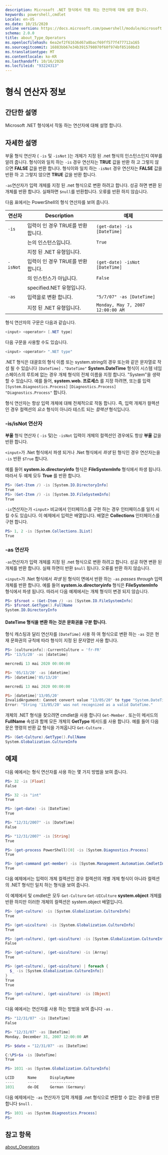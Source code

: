 ```yaml
---
description: Microsoft .NET 형식에서 작동 하는 연산자에 대해 설명 합니다.
keywords: powershell,cmdlet
Locale: en-US
ms.date: 10/15/2020
online version: https://docs.microsoft.com/powershell/module/microsoft.powershell.core/about/about_type_operators?view=powershell-5.1&WT.mc_id=ps-gethelp
schema: 2.0.0
title: about_Type_Operators
ms.openlocfilehash: 6ea2ef2f61636d67a8bacf69ff577f477712a165
ms.sourcegitcommit: 16883bb67e34b3915798070f60f974bf85160bd3
ms.translationtype: MT
ms.contentlocale: ko-KR
ms.lasthandoff: 10/16/2020
ms.locfileid: "93224313"
---
```

# <a name="about-type-operators"></a>형식 연산자 정보

## <a name="short-description"></a>간단한 설명
Microsoft .NET 형식에서 작동 하는 연산자에 대해 설명 합니다.

## <a name="long-description"></a>자세한 설명

부울 형식 연산자 ( `-is` 및 `-isNot` )는 개체가 지정 된 .net 형식의 인스턴스인지 여부를 알려 줍니다. 형식이와 일치 하는 `-is` 경우 연산자는 **TRUE** 값을 반환 하 고 그렇지 않으면 **FALSE** 값을 반환 합니다. 형식이와 일치 하는 `-isNot` 경우 연산자는 **FALSE** 값을 반환 하 고 그렇지 않으면 **TRUE** 값을 반환 합니다.

`-as`연산자가 입력 개체를 지정 된 .net 형식으로 변환 하려고 합니다. 성공 하면 변환 된 개체를 반환 합니다. 실패하면 `$null`를 반환합니다. 오류를 반환 하지 않습니다.

다음 표에서는 PowerShell의 형식 연산자를 보여 줍니다.

|연산자|Description                |예제                          |
|--------|---------------------------|---------------------------------|
|`-is`   |입력이 인 경우 TRUE를 반환 합니다.|`(get-date) -is [DateTime]`      |
|        |는의 인스턴스입니다.      |`True`                           |
|        |지정 된 .NET 유형입니다.       |                                 |
|`-isNot`|입력이 인 경우 TRUE를 반환 합니다.|`(get-date) -isNot [DateTime]`   |
|        |의 인스턴스가 아닙니다.     |`False`                          |
|        |specified.NET 유형입니다.        |                                 |
|`-as`   |입력을로 변환 합니다.  |`"5/7/07" -as [DateTime]`        |
|        |지정 된 .NET 유형입니다.       |`Monday, May 7, 2007 12:00:00 AM`|

형식 연산자의 구문은 다음과 같습니다.

```powershell
<input> <operator> [.NET type]
```

다음 구문을 사용할 수도 있습니다.

```powershell
<input> <operator> ".NET type"
```

.NET 형식은 대괄호의 형식 이름 또는 system.string의 경우 또는와 같은 문자열로 작성 될 수 있습니다 `[DateTime]` . `"DateTime"` **System.DateTime** 형식이 시스템 네임 스페이스의 루트에 없는 경우 개체 형식의 전체 이름을 지정 합니다. "System"을 생략할 수 있습니다. 예를 들어, **system.web. 프로세스** 를 지정 하려면, 또는를 입력 `[System.Diagnostics.Process]` `[Diagnostics.Process]` `"Diagnostics.Process"` 합니다.

형식 연산자는 항상 입력 개체에 대해 전체적으로 작동 합니다. 즉, 입력 개체가 컬렉션인 경우 컬렉션의 _요소_ 형식이 아니라 테스트 되는 _컬렉션_ 형식입니다.

### <a name="-isisnot-operators"></a>-is/isNot 연산자

**부울** 형식 연산자 ( `-is` 및)는 `-isNot` 입력이 개체의 컬렉션인 경우에도 항상 **부울** 값을 반환 합니다.

`<input>`가 .Net 형식에서 파생 되거나 .Net 형식에서 _파생_ 된 형식인 경우 연산자는을 `-is` 반환 `$True` 합니다.

예를 들어 **system.io.directoryinfo** 형식은 **FileSystemInfo** 형식에서 파생 됩니다. 따라서 두 예제 모두 **True** 를 반환 합니다.

```powershell
PS> (Get-Item /) -is [System.IO.DirectoryInfo]
True
PS> (Get-Item /) -is [System.IO.FileSystemInfo]
True
```

`-is`연산자는가 `<input>` 비교에서 인터페이스를 구현 하는 경우 인터페이스를 일치 시킬 수도 있습니다. 이 예제에서 입력은 배열입니다. 배열은 **Collections** 인터페이스를 구현 합니다.

```powershell
PS> 1, 2 -is [System.Collections.IList]
True
```

### <a name="-as-operator"></a>-as 연산자

`-as`연산자가 입력 개체를 지정 된 .net 형식으로 변환 하려고 합니다. 성공 하면 변환 된 개체를 반환 합니다. 실패 하면이 반환 `$null` 됩니다. 오류를 반환 하지 않습니다.

`<input>`가 .Net 형식에서 _파생_ 된 형식이 면에서 반환 하는 `-as` _passes through_ 입력 개체를 반환 합니다. 예를 들어 **system.io.directoryinfo** 형식은 **FileSystemInfo** 형식에서 파생 됩니다. 따라서 다음 예제에서는 개체 형식이 변경 되지 않습니다.

```powershell
PS> $fsroot = (Get-Item /) -as [System.IO.FileSystemInfo]
PS> $fsroot.GetType().FullName
System.IO.DirectoryInfo
```

#### <a name="converting-the-datetime-type-is-culture-sensitive"></a>DateTime 형식을 변환 하는 것은 문화권을 구분 합니다.

형식 캐스팅과 달리 연산자를 `[DateTime]` 사용 하 여 형식으로 변환 하는 `-as` 것은 현재 문화권의 규칙에 따라 형식이 지정 된 문자열만 사용 합니다.

```powershell
PS> [cultureinfo]::CurrentCulture = 'fr-FR'
PS> '13/5/20' -as [datetime]

mercredi 13 mai 2020 00:00:00

PS> '05/13/20' -as [datetime]
PS> [datetime]'05/13/20'

mercredi 13 mai 2020 00:00:00

PS> [datetime]'13/05/20'
InvalidArgument: Cannot convert value "13/05/20" to type "System.DateTime".
Error: "String '13/05/20' was not recognized as a valid DateTime."
```

개체의 .NET 형식을 찾으려면 cmdlet을 사용 합니다 `Get-Member` . 또는이 메서드의 **FullName** 속성과 함께 모든 개체의 **GetType** 메서드를 사용 합니다. 예를 들어 다음 문은 명령의 반환 값 형식을 가져옵니다 `Get-Culture` .

```powershell
PS> (Get-Culture).GetType().FullName
System.Globalization.CultureInfo
```

## <a name="examples"></a>예제

다음 예에서는 형식 연산자를 사용 하는 몇 가지 방법을 보여 줍니다.

```powershell
PS> 32 -is [Float]
False

PS> 32 -is "int"
True

PS> (get-date) -is [DateTime]
True

PS> "12/31/2007" -is [DateTime]
False

PS> "12/31/2007" -is [String]
True

PS> (get-process PowerShell)[0] -is [System.Diagnostics.Process]
True

PS> (get-command get-member) -is [System.Management.Automation.CmdletInfo]
True
```

다음 예제에서는 입력이 개체 컬렉션인 경우 컬렉션의 개별 개체 형식이 아니라 컬렉션의 .NET 형식인 일치 하는 형식을 보여 줍니다.

이 예제에서 및 cmdlet은 모두 `Get-Culture` `Get-UICulture` **system.object** 개체를 반환 하지만 이러한 개체의 컬렉션은 system.object 배열입니다.

```powershell
PS> (get-culture) -is [System.Globalization.CultureInfo]
True

PS> (get-uiculture) -is [System.Globalization.CultureInfo]
True

PS> (get-culture), (get-uiculture) -is [System.Globalization.CultureInfo]
False

PS> (get-culture), (get-uiculture) -is [Array]
True

PS> (get-culture), (get-uiculture) | foreach {
  $_ -is [System.Globalization.CultureInfo])
}
True
True

PS> (get-culture), (get-uiculture) -is [Object]
True
```

다음 예에서는 연산자를 사용 하는 방법을 보여 줍니다 `-as` .

```powershell
PS> "12/31/07" -is [DateTime]
False

PS> "12/31/07" -as [DateTime]
Monday, December 31, 2007 12:00:00 AM

PS> $date = "12/31/07" -as [DateTime]

C:\PS>$a -is [DateTime]
True

PS> 1031 -as [System.Globalization.CultureInfo]

LCID      Name      DisplayName
----      ----      -----------
1031      de-DE     German (Germany)
```

다음 예제에서는 `-as` 연산자가 입력 개체를 .net 형식으로 변환할 수 없는 경우를 반환 합니다 `$null` .

```powershell
PS> 1031 -as [System.Diagnostics.Process]
PS>
```

## <a name="see-also"></a>참고 항목

[about_Operators](about_Operators.md)
